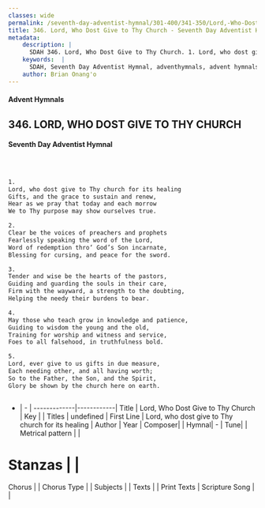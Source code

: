 ```yaml
---
classes: wide
permalink: /seventh-day-adventist-hymnal/301-400/341-350/Lord,-Who-Dost-Give-to-Thy-Church/
title: 346. Lord, Who Dost Give to Thy Church - Seventh Day Adventist Hymnal
metadata:
    description: |
      SDAH 346. Lord, Who Dost Give to Thy Church. 1. Lord, who dost give to Thy church for its healing Gifts, and the grace to sustain and renew, Hear as we pray that today and each morrow We to Thy purpose may show ourselves true.
    keywords:  |
      SDAH, Seventh Day Adventist Hymnal, adventhymnals, advent hymnals, Lord, Who Dost Give to Thy Church, Lord, who dost give to Thy church for its healing 
    author: Brian Onang'o
---
```


#### Advent Hymnals
## 346. LORD, WHO DOST GIVE TO THY CHURCH
#### Seventh Day Adventist Hymnal

```txt



1.
Lord, who dost give to Thy church for its healing
Gifts, and the grace to sustain and renew,
Hear as we pray that today and each morrow
We to Thy purpose may show ourselves true.

2.
Clear be the voices of preachers and prophets
Fearlessly speaking the word of the Lord,
Word of redemption thro‘ God’s Son incarnate,
Blessing for cursing, and peace for the sword.

3.
Tender and wise be the hearts of the pastors,
Guiding and guarding the souls in their care,
Firm with the wayward, a strength to the doubting,
Helping the needy their burdens to bear.

4.
May those who teach grow in knowledge and patience,
Guiding to wisdom the young and the old,
Training for worship and witness and service,
Foes to all falsehood, in truthfulness bold.

5.
Lord, ever give to us gifts in due measure,
Each needing other, and all having worth;
So to the Father, the Son, and the Spirit,
Glory be shown by the church here on earth.



```

- |   -  |
-------------|------------|
Title | Lord, Who Dost Give to Thy Church |
Key |  |
Titles | undefined |
First Line | Lord, who dost give to Thy church for its healing |
Author | 
Year | 
Composer|  |
Hymnal|  - |
Tune|  |
Metrical pattern | |
# Stanzas |  |
Chorus |  |
Chorus Type |  |
Subjects |  |
Texts |  |
Print Texts | 
Scripture Song |  |
  
